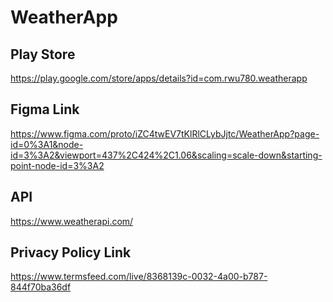 # WeatherApp

## Play Store 
https://play.google.com/store/apps/details?id=com.rwu780.weatherapp

## Figma Link

https://www.figma.com/proto/iZC4twEV7tKlRlCLybJjtc/WeatherApp?page-id=0%3A1&node-id=3%3A2&viewport=437%2C424%2C1.06&scaling=scale-down&starting-point-node-id=3%3A2

## API
https://www.weatherapi.com/

## Privacy Policy Link
https://www.termsfeed.com/live/8368139c-0032-4a00-b787-844f70ba36df

